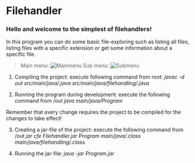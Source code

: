 # Filehandler
### Hello and welcome to the simplest of filehandlers!
In this program you can do some basic file-exploring such as listing all files, listing files with a specific extension or get some information about a specific file.
>Main menu: ![Mainmenu](../img/filehandlerMainmenu.png)
>Sub menu: ![Submenu](../img/filehandlerSubmenu.png)

1. Compiling the project: execute following command from root:
    _javac -d out src/main/java/*.java src/main/java/filehandling/*.java_

2. Running the program during development: execute the following command from /out
    _java main/java/Program_

Remember that every change requires the project to be compiled for the changes to take effect!

3. Creating a jar-file of the project: execute the following command from /out
    _jar cfe Filehandler.jar Program main/java/*.class main/java/filehandling/*.class_

4. Running the jar-file: 
    _java -jar Program.jar_
